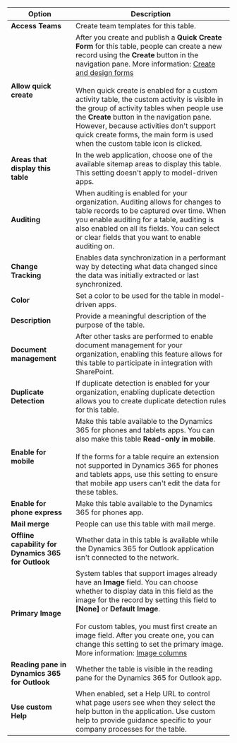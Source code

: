 |Option   |Description  |
|---------|---------|
|**Access Teams**|Create team templates for this table. |
|**Allow quick create**|After you create and publish a **Quick Create Form** for this table, people can create a new record using the **Create** button in the navigation pane. More information: [Create and design forms](../maker/model-driven-apps/create-design-forms.md)<br /><br /> When quick create is enabled for a custom activity table, the custom activity is visible in the group of activity tables when people use the **Create** button in the navigation pane. However, because activities don't support quick create forms, the main form is used when the custom table icon is clicked.|
|**Areas that display this table**|In the web application, choose one of the available sitemap areas to display this table. This setting doesn't apply to model-driven apps.|
|**Auditing**|When auditing is enabled for your organization. Auditing allows for changes to table records to be captured over time. When you enable auditing for a table, auditing is also enabled on all its fields. You can select or clear fields that you want to enable auditing on.|
|**Change Tracking**|Enables data synchronization in a performant way by detecting what data changed since the data was initially extracted or last synchronized.  |
|**Color**|Set a color to be used for the table in model-driven apps.|
|**Description**|Provide a meaningful description of the purpose of the table.|
|**Document management**|After other tasks are performed to enable document management for your organization, enabling this feature allows for this table to participate in integration with SharePoint. |
|**Duplicate Detection**|If duplicate detection is enabled for your organization, enabling duplicate detection allows you to create duplicate detection rules for this table.|
|**Enable for mobile**|Make this table available to the Dynamics 365 for phones and tablets apps. You can also make this table **Read-only in mobile**.<br /><br /> If the forms for a table require an extension not supported in Dynamics 365 for phones and tablets apps, use this setting to ensure that mobile app users can't edit the data for these tables.|
|**Enable for phone express**|Make this table available to the Dynamics 365 for phones app.|
|**Mail merge**|People can use this table with mail merge.|
|**Offline capability for Dynamics 365 for Outlook**|Whether data in this table is available while the Dynamics 365 for Outlook application isn't connected to the network.|
|**Primary Image**|System tables that support images already have an **Image** field. You can choose whether to display data in this field as the image for the record by setting this field to **[None]** or **Default Image**.<br /><br /> For custom tables, you must first create an image field. After you create one, you can change this setting to set the primary image. More information: [Image columns](../maker/data-platform/types-of-fields.md#image-columns) |
|**Reading pane in Dynamics 365 for Outlook**|Whether the table is visible in the reading pane for the Dynamics 365 for Outlook app.|
|**Use custom Help**|When enabled, set a Help URL to control what page users see when they select the help button in the application. Use custom help to provide guidance specific to your company processes for the table.|
